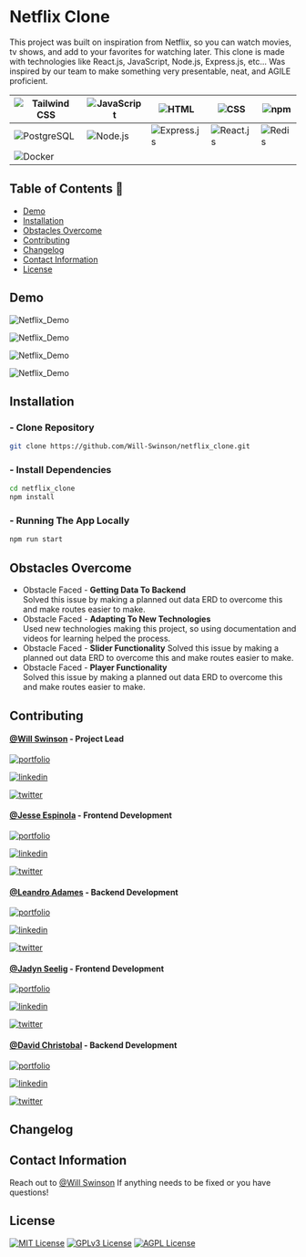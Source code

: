# Netflix Clone

This project was built on inspiration from Netflix, so you can watch movies, tv shows, and add to your favorites for watching later. This clone is made with technologies like React.js, JavaScript, Node.js, Express.js, etc... Was inspired by our team to make something very presentable, neat, and AGILE proficient.

| ![Tailwind CSS](https://img.shields.io/badge/-Tailwind_CSS-38B2AC?logo=tailwind-css&logoColor=white) | ![JavaScript](https://img.shields.io/badge/-JavaScript-F7DF1E?logo=javascript&logoColor=black) | ![HTML](https://img.shields.io/badge/-HTML-E34F26?logo=html5&logoColor=white)               | ![CSS](https://img.shields.io/badge/-CSS-1572B6?logo=css3&logoColor=white)            | ![npm](https://img.shields.io/badge/-npm-CB3837?logo=npm&logoColor=white)       |
| ---------------------------------------------------------------------------------------------------- | ---------------------------------------------------------------------------------------------- | ------------------------------------------------------------------------------------------- | ------------------------------------------------------------------------------------- | ------------------------------------------------------------------------------- |
| ![PostgreSQL](https://img.shields.io/badge/-PostgreSQL-336791?logo=postgresql&logoColor=white)       | ![Node.js](https://img.shields.io/badge/-Node.js-339933?logo=node.js&logoColor=white)          | ![Express.js](https://img.shields.io/badge/-Express.js-000000?logo=express&logoColor=white) | ![React.js](https://img.shields.io/badge/-React.js-61DAFB?logo=react&logoColor=black) | ![Redis](https://img.shields.io/badge/-Redis-DC382D?logo=redis&logoColor=white) |
| ![Docker](https://img.shields.io/badge/-Docker-2496ED?logo=docker&logoColor=white)                   |

## Table of Contents 📄

- [Demo](#demo)
- [Installation](#installation)
- [Obstacles Overcome](#obstacles-overcome)
- [Contributing](#contributing)
- [Changelog](#changelog)
- [Contact Information](#contact-information)
- [License](#license)

## Demo

![Netflix_Demo](https://im2.ezgif.com/tmp/ezgif-2-d77eefd9a9.gif)




![Netflix_Demo](https://im2.ezgif.com/tmp/ezgif-2-47a3a9ec20.gif)




![Netflix_Demo](https://im2.ezgif.com/tmp/ezgif-2-bcc75d08f7.gif)




![Netflix_Demo](https://im2.ezgif.com/tmp/ezgif-2-b2081e32a8.gif)

## Installation

### - Clone Repository

```sh { vsls_cell_id=0e8f10a2-6304-4a5b-8c16-f338c7b5c891 }
git clone https://github.com/Will-Swinson/netflix_clone.git
```

### - Install Dependencies

```sh { vsls_cell_id=df09f8c4-89ee-4bbb-ad41-2b0bc00c8363 }
cd netflix_clone
npm install
```

### - Running The App Locally

```sh { vsls_cell_id=aff43912-215f-410f-9464-e2a2d4371d82 }
npm run start
```

## Obstacles Overcome

- Obstacle Faced - **Getting Data To Backend**  
   Solved this issue by making a planned out data ERD to overcome this and make routes easier to make.
- Obstacle Faced - **Adapting To New Technologies**  
   Used new technologies making this project, so using documentation and videos for learning helped the process.
- Obstacle Faced - **Slider Functionality**
   Solved this issue by making a planned out data ERD to overcome this and make routes easier to make.
- Obstacle Faced - **Player Functionality**  
   Solved this issue by making a planned out data ERD to overcome this and make routes easier to make.

## Contributing

#### [@Will Swinson](https://github.com/Will-Swinson) - Project Lead

[![portfolio](https://img.shields.io/badge/my_portfolio-000?style=for-the-badge&logo=ko-fi&logoColor=white)](https://katherineoelsner.com/)

[![linkedin](https://img.shields.io/badge/linkedin-0A66C2?style=for-the-badge&logo=linkedin&logoColor=white)](https://www.linkedin.com/)

[![twitter](https://img.shields.io/badge/twitter-1DA1F2?style=for-the-badge&logo=twitter&logoColor=white)](https://twitter.com/)

#### [@Jesse Espinola](https://github.com/Jespinola777) - Frontend Development

[![portfolio](https://img.shields.io/badge/my_portfolio-000?style=for-the-badge&logo=ko-fi&logoColor=white)](https://katherineoelsner.com/)

[![linkedin](https://img.shields.io/badge/linkedin-0A66C2?style=for-the-badge&logo=linkedin&logoColor=white)](https://www.linkedin.com/)

[![twitter](https://img.shields.io/badge/twitter-1DA1F2?style=for-the-badge&logo=twitter&logoColor=white)](https://twitter.com/)

#### [@Leandro Adames](https://github.com/leandroadames) - Backend Development

[![portfolio](https://img.shields.io/badge/my_portfolio-000?style=for-the-badge&logo=ko-fi&logoColor=white)](https://katherineoelsner.com/)

[![linkedin](https://img.shields.io/badge/linkedin-0A66C2?style=for-the-badge&logo=linkedin&logoColor=white)](https://www.linkedin.com/)

[![twitter](https://img.shields.io/badge/twitter-1DA1F2?style=for-the-badge&logo=twitter&logoColor=white)](https://twitter.com/)

#### [@Jadyn Seelig](https://github.com/Seeligjn) - Frontend Development

[![portfolio](https://img.shields.io/badge/my_portfolio-000?style=for-the-badge&logo=ko-fi&logoColor=white)](https://katherineoelsner.com/)

[![linkedin](https://img.shields.io/badge/linkedin-0A66C2?style=for-the-badge&logo=linkedin&logoColor=white)](https://www.linkedin.com/)

[![twitter](https://img.shields.io/badge/twitter-1DA1F2?style=for-the-badge&logo=twitter&logoColor=white)](https://twitter.com/)

#### [@David Christobal](https://github.com/alexctb14) - Backend Development

[![portfolio](https://img.shields.io/badge/my_portfolio-000?style=for-the-badge&logo=ko-fi&logoColor=white)](https://katherineoelsner.com/)

[![linkedin](https://img.shields.io/badge/linkedin-0A66C2?style=for-the-badge&logo=linkedin&logoColor=white)](https://www.linkedin.com/)

[![twitter](https://img.shields.io/badge/twitter-1DA1F2?style=for-the-badge&logo=twitter&logoColor=white)](https://twitter.com/)

## Changelog

## Contact Information

Reach out to [@Will Swinson](https://github.com/Will-Swinson) If anything needs to be fixed or you have questions!

## License

[![MIT License](https://img.shields.io/badge/License-MIT-green.svg)](https://choosealicense.com/licenses/mit/)
[![GPLv3 License](https://img.shields.io/badge/License-GPL%20v3-yellow.svg)](https://opensource.org/licenses/)
[![AGPL License](https://img.shields.io/badge/license-AGPL-blue.svg)](http://www.gnu.org/licenses/agpl-3.0)
